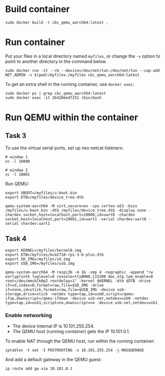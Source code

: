 
# Build container

```
sudo docker build -t cbc_qemu_aarch64:latest .
```

# Run container

Put your files in a local directory named `myfiles`, or change the `-v` option to point to another directory in the command below.

```
sudo docker run -it --rm --device=/dev/net/tun:/dev/net/tun --cap-add NET_ADMIN -v $(pwd)/myfiles:/myfiles cbc_qemu_aarch64:latest
```

To get an extra shell in the running container, use `docker exec`:

```
sudo docker ps | grep cbc_qemu_aarch64:latest
sudo docker exec -it 2b426bed7251 /bin/bash
```

# Run QEMU within the container

## Task 3

To use the virtual serial ports, set up two netcat listeners:

```
# window 1
nc -l 10000

# window 2
nc -l 10001
```

Run QEMU:
```
export UBOOT=/myfiles/u-boot.bin
export DTB=/myfiles/device_tree.dtb

qemu-system-aarch64 -M virt,secure=on -cpu cortex-a53 -bios /myfiles/u-boot.bin -dtb /myfiles/device_tree.dtb -display none -chardev socket,host=localhost,port=10000,id=uart0 -chardev socket,host=localhost,port=10001,id=uart1 -serial chardev:uart0 -serial chardev:uart1
```

## Task 4

```
export KERNEL=/myfiles/kernel8.img
export DTB=/myfiles/bcm2710-rpi-3-b-plus.dtb
export SD_IMG=/myfiles/sd.img
export USB_IMG=/myfiles/usb.img

qemu-system-aarch64 -M raspi3b -m 1G -smp 4 -nographic -append "rw earlyprintk loglevel=8 console=ttyAMA0,115200 dwc_otg.lpm_enable=0 root=/dev/mmcblk0p2 rootdelay=1" -kernel $KERNEL -dtb $DTB -drive if=sd,index=0,format=raw,file=$SD_IMG -drive if=none,id=stick,format=raw,file=$USB_IMG -device usb-storage,drive=stick -netdev type=tap,id=usb0,script=/qemu-ifup,downscript=/qemu-ifdown -device usb-net,netdev=usb0 -netdev type=tap,id=usb1,script=no,downscript=no -device usb-net,netdev=usb1
```

### Enable networking

* The device internal IP is 10.101.255.254.
* The QEMU host (running container) gets the IP 10.101.0.1.

To enable NAT through the QEMU host, run within the running container:

```
iptables -t nat -I POSTROUTING -s 10.101.255.254 -j MASQUERADE
```

And add a default gateway in the QEMU guest:

```
ip route add gw via 10.101.0.1
```
